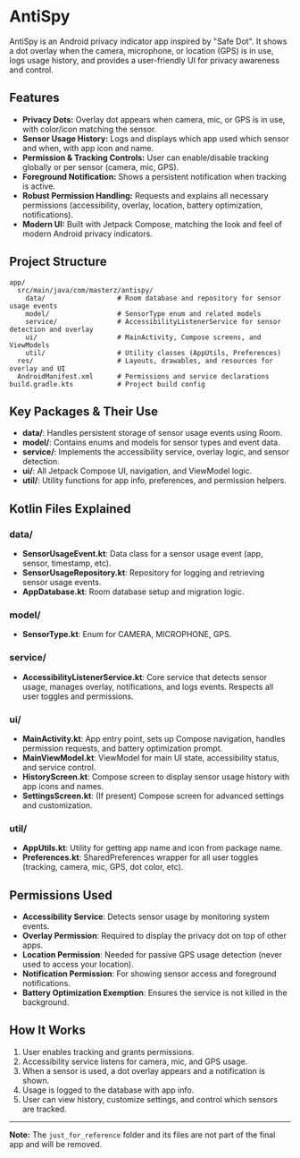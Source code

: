 # AntiSpy

AntiSpy is an Android privacy indicator app inspired by "Safe Dot". It shows a dot overlay when the camera, microphone, or location (GPS) is in use, logs usage history, and provides a user-friendly UI for privacy awareness and control.

## Features

- **Privacy Dots:** Overlay dot appears when camera, mic, or GPS is in use, with color/icon matching the sensor.
- **Sensor Usage History:** Logs and displays which app used which sensor and when, with app icon and name.
- **Permission & Tracking Controls:** User can enable/disable tracking globally or per sensor (camera, mic, GPS).
- **Foreground Notification:** Shows a persistent notification when tracking is active.
- **Robust Permission Handling:** Requests and explains all necessary permissions (accessibility, overlay, location, battery optimization, notifications).
- **Modern UI:** Built with Jetpack Compose, matching the look and feel of modern Android privacy indicators.

## Project Structure

```
app/
  src/main/java/com/masterz/antispy/
    data/                  # Room database and repository for sensor usage events
    model/                 # SensorType enum and related models
    service/               # AccessibilityListenerService for sensor detection and overlay
    ui/                    # MainActivity, Compose screens, and ViewModels
    util/                  # Utility classes (AppUtils, Preferences)
  res/                     # Layouts, drawables, and resources for overlay and UI
  AndroidManifest.xml      # Permissions and service declarations
build.gradle.kts           # Project build config
```

## Key Packages & Their Use

- **data/**: Handles persistent storage of sensor usage events using Room.
- **model/**: Contains enums and models for sensor types and event data.
- **service/**: Implements the accessibility service, overlay logic, and sensor detection.
- **ui/**: All Jetpack Compose UI, navigation, and ViewModel logic.
- **util/**: Utility functions for app info, preferences, and permission helpers.

## Kotlin Files Explained

### data/

- **SensorUsageEvent.kt**: Data class for a sensor usage event (app, sensor, timestamp, etc).
- **SensorUsageRepository.kt**: Repository for logging and retrieving sensor usage events.
- **AppDatabase.kt**: Room database setup and migration logic.

### model/

- **SensorType.kt**: Enum for CAMERA, MICROPHONE, GPS.

### service/

- **AccessibilityListenerService.kt**: Core service that detects sensor usage, manages overlay, notifications, and logs events. Respects all user toggles and permissions.

### ui/

- **MainActivity.kt**: App entry point, sets up Compose navigation, handles permission requests, and battery optimization prompt.
- **MainViewModel.kt**: ViewModel for main UI state, accessibility status, and service control.
- **HistoryScreen.kt**: Compose screen to display sensor usage history with app icons and names.
- **SettingsScreen.kt**: (If present) Compose screen for advanced settings and customization.

### util/

- **AppUtils.kt**: Utility for getting app name and icon from package name.
- **Preferences.kt**: SharedPreferences wrapper for all user toggles (tracking, camera, mic, GPS, dot color, etc).

## Permissions Used

- **Accessibility Service**: Detects sensor usage by monitoring system events.
- **Overlay Permission**: Required to display the privacy dot on top of other apps.
- **Location Permission**: Needed for passive GPS usage detection (never used to access your location).
- **Notification Permission**: For showing sensor access and foreground notifications.
- **Battery Optimization Exemption**: Ensures the service is not killed in the background.

## How It Works

1. User enables tracking and grants permissions.
2. Accessibility service listens for camera, mic, and GPS usage.
3. When a sensor is used, a dot overlay appears and a notification is shown.
4. Usage is logged to the database with app info.
5. User can view history, customize settings, and control which sensors are tracked.

---

**Note:** The `just_for_reference` folder and its files are not part of the final app and will be removed.
